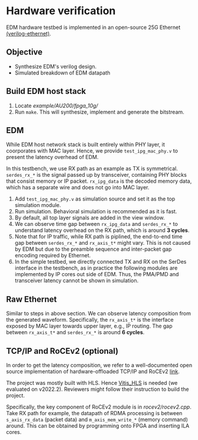 # Hardware verification

EDM hardware testbed is implemented in an open-source 25G Ethernet [(verilog-ethernet)](https://github.com/alexforencich/verilog-ethernet).

## Objective
- Synthesize EDM's verilog design.
- Simulated breakdown of EDM datapath

## Build EDM host stack
1. Locate _example/AU200/fpga\_10g/_ 
2. Run `make`. This will synthesize, implement and generate the bitstream.

## EDM
While EDM host network stack is built entirely within PHY layer, it coorporates with MAC layer. Hence, we provide `test_ipg_mac_phy.v` to present the latency overhead of EDM. 

In this testbench, we use RX path as an example as TX is symmetrical. `serdes_rx_*` is the signal passed up by transceiver, containing PHY blocks that consist memory or IP packet. `rx_ipg_data` is the decoded memory data, which has a separate wire and does not go into MAC layer.

1. Add `test_ipg_mac_phy.v` as simulation source and set it as the top simulation module.
2. Run simulation. Behavioral simulation is recommended as it is fast.
3. By default, all top layer signals are added in the view window.
4. We can observe time gap between `rx_ipg_data` and `serdes_rx_*` to understand latency overhead on the RX path, which is around **3 cycles**. 
5. Note that for IP traffic, while RX path is piplined, the end-to-end time gap between `serdes_rx_*` and `rx_axis_t*` might vary. This is not caused by EDM but due to the preamble sequence and inter-packet gap encoding required by Ethernet.
6. In the simple testbed, we directly connected TX and RX on the SerDes interface in the testbench, as in practice the following modules are implemented by IP cores out side of EDM. Thus, the PMA/PMD and transceiver latency cannot be shown in simulation.

## Raw Ethernet
Similar to steps in above section. We can observe latency composition from the generated waveform. Specifically, the `rx_axis_t*` is the interface exposed by MAC layer towards upper layer, e.g., IP routing. The gap between `rx_axis_t*` and `serdes_rx_*` is around **6 cycles**.


## TCP/IP and RoCEv2 (optional)
In order to get the latency composition, we refer to a well-documented open source implementation of hardware-offloaded TCP/IP and RoCEv2 [link](https://github.com/fpgasystems/fpga-network-stack).

The project was mostly built with HLS. Hence [Vitis_HLS](https://www.amd.com/en/products/software/adaptive-socs-and-fpgas/vitis/vitis-hls.html) is needed (we evaluated on v2022.2). Reviewers might follow their instruction to build the project.

Specifically, the key component of RoCEv2 module is in _rocev2/rocev2.cpp_. Take RX path for example, the datapath of RDMA processing is between `s_axis_rx_data` (packet data) and `m_axis_mem_write_*` (memory command) around. This can be obtained by programming onto FPGA and inserting ILA cores. 